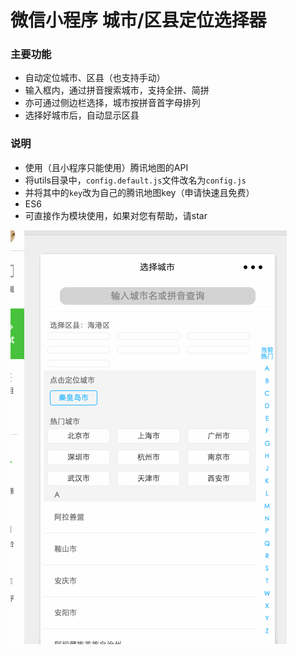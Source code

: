 # 微信小程序 城市/区县定位选择器

### 主要功能
* 自动定位城市、区县（也支持手动）
* 输入框内，通过拼音搜索城市，支持全拼、简拼
* 亦可通过侧边栏选择，城市按拼音首字母排列
* 选择好城市后，自动显示区县

### 说明
* 使用（且小程序只能使用）腾讯地图的API
* 将utils目录中，`config.default.js`文件改名为`config.js`
* 并将其中的`key`改为自己的腾讯地图key（申请快速且免费）
* ES6
* 可直接作为模块使用，如果对您有帮助，请star

![image](./citySelectorGif.gif)
